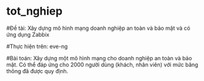 # tot_nghiep


#Đề tài: Xây dựng mô hình mạng doanh nghiệp an toàn và bảo mật và có ứng dụng Zabbix

#Thực hiện trên: eve-ng

#Bài toán: Xây dựng một mô hình mạng cho doanh nghiệp an toàn và bảo mật. Có thể đáp ứng cho 2000 người dùng (khách, nhân viên) với mức băng thông đã được quy định.
